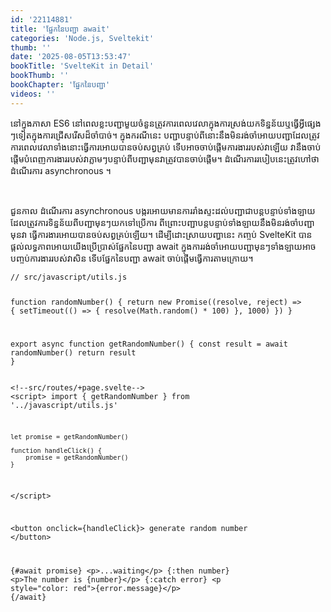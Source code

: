 ```yaml
---
id: '22114881'
title: 'ផ្នែក​នៃ​បញ្ជា await'
categories: 'Node.js, Sveltekit'
thumb: ''
date: '2025-08-05T13:53:47'
bookTitle: 'SvelteKit in Detail'
bookThumb: ''
bookChapter: 'ផ្នែក​នៃ​បញ្ជា'
videos: ''
---
```

<p>នៅ​ក្នុង​ភាសា ES6 នៅ​ពេល​ខ្លះ​បញ្ជា​មួយ​ចំនួន​ត្រូវ​ការពេលវេលាក្នុង​ការស្រង់​យក​ទិន្នន័យ​ឬ​ធ្វើ​អ្វី​ផ្សេង​ៗ​ទៀត​ក្នុង​ការជ្រើសរើសដ៏​ចាំបាច់​។ ក្នុង​ករណី​នេះ បញ្ជា​បន្ទាប់​ពី​នោះ​នឹង​មិន​រង់​ចាំ​អោយ​បញ្ជា​ដែល​ត្រូវ​ការពេលវេលា​ទាំងនោះ​ធ្វើការ​អោយ​បាន​ចប់​សព្វគ្រប់ ទើប​អាច​ចាប់​ផ្តើមការងារ​របស់​វា​ឡើយ​ វា​នឹង​ចាប់​ផ្តើម​បំពេញ​ការងារ​របស់​វា​ភ្លាម​ៗ​បន្ទាប់​ពី​បញ្ជា​មុន​វា​ត្រូវ​បាន​ចាប់​ផ្តើម។ ដំណើរការ​របៀប​នេះ​ត្រូវ​ហៅ​ថា​ដំណើរការ asynchronous ។&nbsp;</p><p>&nbsp;</p><p>ជួនកាល ដំណើរការ ​asynchronous បង្ករ​អោយ​មាន​ការរាំងស្ទះ​ដល់​បញ្ជាជា​បន្តបន្ទាប់​ទាំងឡាយ​ដែល​ត្រូវ​ការ​ទិន្នន័យ​ពី​បញ្ជា​មុន​ៗ​យក​ទៅ​ប្រើការ​ ពីព្រោះ​បញ្ជា​បន្តបន្ទាប់​ទាំងឡាយ​នឹង​មិន​រង់ចាំ​បញ្ជា​មុន​វា​ ធ្វើការងារ​អោយ​បាន​ចប់​សព្វគ្រប់​ឡើយ​។ ដើម្បី​​ដោះស្រាយ​បញ្ហា​នេះ កញ្ចប់ SvelteKit បាន​ផ្តល់​លទ្ធភាព​អោយ​យើង​ប្រើប្រាស់​ផ្នែក​នៃ​បញ្ជា await ក្នុង​ការរង់ចាំ​អោយ​បញ្ជា​មុន​ៗ​ទាំងឡាយ​អាច​បញ្ចប់​ការងារ​របស់​វា​សិន ទើប​ផ្នែក​នៃ​បញ្ជា await ចាប់​ផ្តើម​ធ្វើការ​តាម​ក្រោយ​។</p><pre><code class="js javascript js-code">// src/javascript/utils.js
 
function randomNumber() {
    return new Promise((resolve, reject) =&gt; {
        setTimeout(() =&gt; {
            resolve(Math.random() * 100)
        }, 1000)
    })
 }
 
export async function getRandomNumber() {
    const result = await randomNumber()
    return result
}</code></pre><pre><code class="svelte">&lt;!--src/routes/+page.svelte--&gt;
&lt;script&gt;
    import { getRandomNumber } from '../javascript/utils.js'
 
    let promise = getRandomNumber()
 
    function handleClick() {
	    promise = getRandomNumber()
    }
&lt;/script&gt;
 
&lt;button onclick={handleClick}&gt;
    generate random number
&lt;/button&gt;
 
{#await promise}
    &lt;p&gt;...waiting&lt;/p&gt;
{:then number}
    &lt;p&gt;The number is {number}&lt;/p&gt;
{:catch error}
    &lt;p style="color: red"&gt;{error.message}&lt;/p&gt;
{/await}</code></pre>